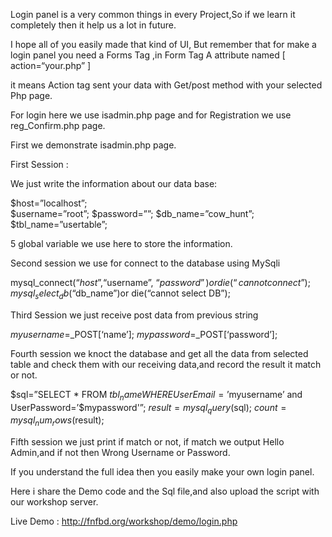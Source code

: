 Login panel is a very common things in every Project,So if we learn it completely then it help us a lot in future.

I hope all of you easily made that kind of UI, But remember that for make a login panel you need a Forms Tag ,in Form Tag A attribute named [ action=“your.php” ]

it means Action tag sent your data with Get/post method with your selected Php page.

For login here we use isadmin.php page and for Registration we use reg_Confirm.php page.

First we demonstrate isadmin.php page.

First Session :

We just write the information about our data base:

$host=”localhost”;   
$username=”root”;
$password=””;
$db_name=”cow_hunt”;
$tbl_name=”usertable”;

5 global variable we use here to store the information.

 

Second session we use for connect to the database using MySqli

mysql_connect(“$host”, “$username”, “$password”)or die(“cannot connect”);
mysql_select_db(“$db_name”)or die(“cannot select DB”);

 

Third Session we just receive post data from previous string

 

$myusername=$_POST[‘name’];
$mypassword=$_POST[‘password’];

 

Fourth session we knoct the database and get all the data from selected table and check them with our receiving data,and record the result it match or not.

$sql=”SELECT * FROM $tbl_name WHERE UserEmail=’$myusername’ and UserPassword=’$mypassword'”;
$result=mysql_query($sql);
$count=mysql_num_rows($result);

 

Fifth session we just print if match or not, if match we output Hello Admin,and if not then Wrong Username or Password.

 

If you understand the full idea then you easily make your own login panel.

Here i share the Demo code and the Sql file,and also upload the script with our workshop server.


Live Demo : http://fnfbd.org/workshop/demo/login.php